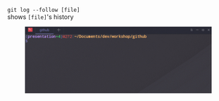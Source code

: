 `git log --follow [file]`<br/>shows `[file]`'s history

<figure class="toggle-figure">
    <span class="toggle-figure__button"></span>
    <img class="toggle-figure__figure" alt="git log --follow index.html" src="img/gif/git-log-follow.gif"/>
</figure>
